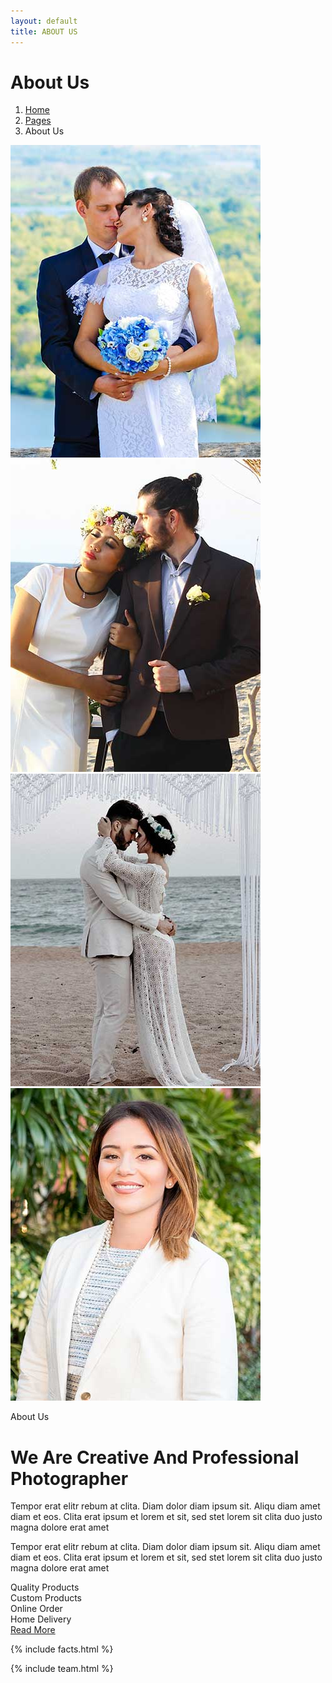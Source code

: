 ```yaml
---
layout: default
title: ABOUT US
---
```

    
<!-- Header Start -->
<div class="container-fluid hero-header bg-light py-5 mb-5">
        <div class="container py-5">
            <div class="row g-5 align-items-center">
                <div class="col-lg-6">
                    <h1 class="display-4 mb-3 animated slideInDown">About Us</h1>
                    <nav aria-label="breadcrumb animated slideInDown">
                        <ol class="breadcrumb mb-0">
                            <li class="breadcrumb-item"><a href="#">Home</a></li>
                            <li class="breadcrumb-item"><a href="#">Pages</a></li>
                            <li class="breadcrumb-item active" aria-current="page">About Us</li>
                        </ol>
                    </nav>
                </div>
                <div class="col-lg-6 animated fadeIn">
                    <div class="row g-3">
                        <div class="col-6 text-end">
                            <img class="img-fluid bg-white p-3 w-100" src="img/hero-1.jpg" alt="">
                        </div>
                        <div class="col-6">
                            <img class="img-fluid bg-white p-3 w-100" src="img/hero-2.jpg" alt="">
                        </div>
                    </div>
                </div>
            </div>
        </div>
</div>
<!-- Header End -->


<!-- About Start -->
<div class="container-xxl py-5">
        <div class="container">
            <div class="row g-5">
                <div class="col-lg-6 wow fadeInUp" data-wow-delay="0.1s">
                    <div class="row g-3 img-twice position-relative h-100">
                        <div class="col-6">
                            <img class="img-fluid bg-light p-3" src="img/about-1.jpg" alt="">
                        </div>
                        <div class="col-6 align-self-end">
                            <img class="img-fluid bg-light p-3" src="img/about-2.jpg" alt="">
                        </div>
                    </div>
                </div>
                <div class="col-lg-6 wow fadeInUp" data-wow-delay="0.5s">
                    <div class="h-100">
                        <p class="text-primary text-uppercase mb-2">About Us</p>
                        <h1 class="display-6 mb-4">We Are Creative And Professional Photographer</h1>
                        <p>Tempor erat elitr rebum at clita. Diam dolor diam ipsum sit. Aliqu diam amet diam et eos. Clita erat ipsum et lorem et sit, sed stet lorem sit clita duo justo magna dolore erat amet</p>
                        <p>Tempor erat elitr rebum at clita. Diam dolor diam ipsum sit. Aliqu diam amet diam et eos. Clita erat ipsum et lorem et sit, sed stet lorem sit clita duo justo magna dolore erat amet</p>
                        <div class="row g-2 mb-4">
                            <div class="col-sm-6">
                                <i class="fa fa-check text-primary me-3"></i>Quality Products
                            </div>
                            <div class="col-sm-6">
                                <i class="fa fa-check text-primary me-3"></i>Custom Products
                            </div>
                            <div class="col-sm-6">
                                <i class="fa fa-check text-primary me-3"></i>Online Order
                            </div>
                            <div class="col-sm-6">
                                <i class="fa fa-check text-primary me-3"></i>Home Delivery
                            </div>
                        </div>
                        <a class="btn btn-primary py-3 px-5" href="">Read More</a>
                    </div>
                </div>
            </div>
        </div>
</div>
<!-- About End -->


<!-- Facts Start -->
{% include facts.html %}
<!-- Facts End -->

{% include team.html %}

<!-- Team End -->
